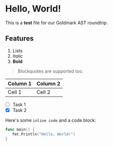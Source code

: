 # Hello, World!

This is a **test** file for our Goldmark AST roundtrip.

## Features

1. Lists
2. *Italic*
3. **Bold**

> Blockquotes are supported too.

| Column 1 | Column 2 |
|----------|----------|
| Cell 1   | Cell 2   |

- [ ] Task 1
- [x] Task 2

Here's some `inline code` and a code block:

```go
func main() {
   fmt.Println("Hello, World!")
}
